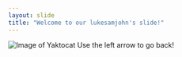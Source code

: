 ```yaml
---
layout: slide
title: "Welcome to our lukesamjohn's slide!"
---
```

![Image of Yaktocat](https://octodex.github.com/images/yaktocat.png)
Use the left arrow to go back!